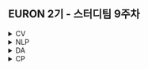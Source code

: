 ## EURON 2기 - 스터디팀 9주차

<details>
<summary>CV</summary>
<div markdown="1">       
  
<br />
  
| 주차 | 내용             | 발표자                               | 발표자료 |
| ---- | ---------------- | ------------------------------------ | -------- |
| 9    | cs231n 7강     | 안서연, 하수민                       | [📚]()    |

<br />

## **Assignment**

### **📍 9주차 예습과제 (~5/9)**

1️⃣ CS231N 9강을 수강하고, 요약 및 정리한 내용을 깃허브에 업로드

2️⃣ (선택) 질문 사항이나 공유하고 싶은 내용 `Ewha-Euron/2022-1-Euron-CV` issue에 추가

**예습과제 제출 방법**

> 해당 파일을 master branch에 업로드하신 후 해당 master branch에서 pull request 를 진행해주세요.

### **📍 8주차 복습과제 (~5/9)**

- [https://cs231n.github.io/assignments2021/assignment2/](https://cs231n.github.io/assignments2021/assignment2/)의 `Q2: Batch Normalization (34%)` 을 완료해주세요.
  1️⃣ `BatchNormalization.ipynb` 을 완료하신 후, `.py` 파일로 변환해서 제출해주세요. (모든 cell을 하나의 py 파일에 합쳐주세요)
  - 파일명: `BatchNormalization.py`

**복습과제 제출 방법**

> 해당 파일을 Week_9 branch에 업로드하신 후 해당 Week_9 branch에서 pull request 를 진행해주세요.

## **Due**

- 9주차 예습과제
  - **5월 9일**까지 제출합니다.
- 8주차 복습과제
  - **5월 9일**까지 제출합니다.

</div>
</details>

<details>
<summary>NLP</summary>
<div markdown="1">

| 주차 | 내용         | 발표자         | 발표자료 |
| ---- | ------------ | -------------- | -------- |
| 9    | cs224n 9주차 | 김나현, 조서영 | [📚]()   |

## Assignment

### 📍 예습과제(~5/2)

1️⃣ CS224N 7강을 수강하고, 요약 및 정리한 내용을 깃허브에 업로드

2️⃣ (선택) 질문 사항이나 공유하고 싶은 내용 깃허브 issue에 추가

- 과제 제출 방법
  - 레포: (origin) Ewha-Euron/2022-1-Euron-NLP
  - issue 추가
    - 제목: [7주차] 질문 있습니다/~ 내용 공유합니다.
    - label:
      - 강의 내용 중 이해가 잘 되지 않는 부분 `question`
      - 강의에는 없지만 추가로 궁금한 사항 `question`
      - 강의에는 없지만 추가로 공유하고 싶은 내용 `share`

### 예습과제 제출 방법

> 해당 파일을 `master` branch에 업로드하신 후 해당 `master` branch에서 `pull request` 를 진행해주세요.

- 과제 제출 방법
  - 레포: (origin) username/2022-1-Euron-Study-Assignments
  - 브랜치: `master`
  - 해당 주차 브랜치에 과제 업로드하고 Pull Request, 이때 label은 `예습과제`

### 📍 복습과제(~5/2)

1️⃣ 아래 구글 드라이브에서 ipynb 파일을 다운받아 필사 과제를 진행해주시면 됩니다.

- [6주차 Language Model, Vanila RNN 실습](https://colab.research.google.com/drive/1WPKRI9j7StZ3kgOVdjntUwtn4RUjXXYo)

### 복습과제 제출 방법

> 해당 파일을 `Week_9` branch에 업로드하신 후 해당 `Week_9` branch에서 `pull request` 를 진행해주세요.

- 과제 제출 방법
  - 레포: (origin) username/2022-1-Euron-Study-Assignments
  - 브랜치: `Week_9`
  - 해당 주차 브랜치에 과제 업로드하고 Pull Request, 이때 label은 `NLP` , `복습과제`

## Due

📍 **5월 2일**까지 제출합니다.

</div>
</details>

<details>
<summary>DA</summary>
<div markdown="1">

<br />  
  
| 주차 | 내용         | 발표자                       | 발표자료 |
| ---- | ------------ | ---------------------------- | -------- |
| 9    | 필사 - 차원축소 | 오연재, 박지운, 박보영 | [📚]()    |

## **Assignment**

### **📍 예습과제 (~5/2)**

1️⃣ [다양한 차원축소 기법들](https://www.kaggle.com/code/shivamb/dataset-decomposition-techniques) 해당 노트북에서 소개된, 책에서 다루지 않은 모델들에 대해 공부하고 정리한 파일을 pdf/ipynb 형식으로 제출해주세요. PCA 변형기법, ICA, factor analysis, t-SNE 등

2️⃣ [이미지 데이터 차원축소 mnist 예제](https://www.kaggle.com/code/ohseokkim/the-curse-of-dimensionality-dimension-reduction) 해당 노트북에 대해 공부하고 정리한 파일을 pdf/ipynb 형식으로 제출해주세요. t-SNE, UMAP 과 같은 차원축소를 통한 고차원 데이터 시각화 방법 위주로 정리해주시면 좋을 것 같습니다.

**예습과제 제출 방법**

> 해당 파일을 `master` branch에 업로드하신 후 해당 `master` branch에서 pull request 를 진행해주세요.

- 과제 제출 방법
  - 레포: (origin) username/2022-1-Euron-Study-Assignments
  - 브랜치: `master`
  - 해당 주차 브랜치에 과제 업로드하고 Pull Request, 이때 label은 `DA` , `예습과제`

#### ⭐ 복습과제는 없습니다!

### Due

- Preview
  - **5월 2일**까지 제출합니다.

</div>
</details>

<details>
<summary>CP</summary>
<div markdown="1">

<br />  
  
| 주차 | 내용         | 발표자                       | 발표자료 |
| ---- | ------------ | ---------------------------- | -------- |
| 9  | [Coronavirus tweets NLP - text classification](https://www.kaggle.com/datasets/datatattle/covid-19-nlp-text-classification) |이지호,김희숙 | [📚]()    |

💥 week9 에서는 NLP task 중 text classification 에 대하여 다룹니다. 대회 노트북은 아니지만 텍스트 임베딩과 관련된 여러 모델들을 실습해보시면 좋을 것 같습니다.

💛 텍스트 벡터화/임베딩 방법들에 대해 잘 정리해놓은 노트북 참고 : https://www.kaggle.com/code/nkitgupta/text-representations

## Assignment

### 📍 예습과제 (~5/6)

- 5월 6일 금요일 12:00 분까지 (정오 12시)

아래 노트북 주제 중 **하나를 골라** 필사 및 스터디를 진행해주세요.

(1) EDA, TF-IDF embedding , ML classification

💡 EDA : https://www.kaggle.com/code/datatattle/covid-19-tweets-eda-viz

💡 텍스트 벡터화, 분류 모델링 : https://www.kaggle.com/code/datatattle/battle-of-ml-classification-models

(2) Keras embedding

💡 노트북 : https://www.kaggle.com/code/himanshutripathi/covid-19-tweets-analysis-97-accuracy#Model-Creation--😍

(3) BERT, RoBERTa

💡 노트북 : https://www.kaggle.com/code/ludovicocuoghi/twitter-sentiment-analysis-with-bert-roberta

</div>
</details>

